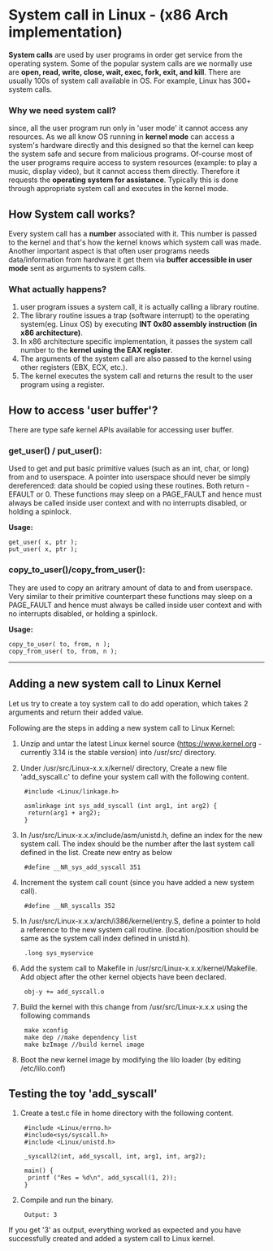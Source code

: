 System call in Linux - (x86 Arch implementation)
================================================

**System calls** are used by user programs in order get service from the operating system. Some of the popular system calls are we normally use are **open, read, write, close, wait, exec, fork, exit, and kill**. 
There are usually 100s of system call available in OS. For example, Linux has 300+ system calls.

### Why we need system call?
since, all the user program run only in 'user mode' it cannot access any resources. 
As we all know OS running in **kernel mode** can access a system's hardware directly and this designed so that the kernel can keep the system safe and secure from malicious programs. 
Of-course most of the user programs require access to system resources (example: to play a music, display video), but it cannot access them directly. 
Therefore it requests the **operating system for assistance**. Typically this is done through appropriate system call and executes in the kernel mode. 

## How System call works?
Every system call has a **number** associated with it. 
This number is passed to the kernel and that's how the kernel knows which system call was made. 
Another important aspect is that often user programs needs data/information from hardware it get them via **buffer accessible in user mode** sent as arguments to system calls. 

### What actually happens?
1. user program issues a system call, it is actually calling a library routine. 
2. The library routine issues a trap (software interrupt) to the operating system(eg. Linux OS) by executing **INT 0x80 assembly instruction (in x86 architecture)**. 
3. In x86 architecture specific implementation, it passes the system call number to the **kernel using the EAX register**. 
4. The arguments of the system call are also passed to the kernel using other registers (EBX, ECX, etc.). 
5. The kernel executes the system call and returns the result to the user program using a register. 


## How to access 'user buffer'?
There are type safe kernel APIs available for accessing user buffer.

### get_user() / put_user():

Used to get and put basic primitive values (such as an int, char, or long) from and to userspace. A pointer into userspace should never be simply dereferenced: data should be copied using these routines. Both return -EFAULT or 0.
These functions may sleep on a PAGE_FAULT and hence must always be called inside user context and with no interrupts disabled, or holding a spinlock.

**Usage:**

    get_user( x, ptr );
    put_user( x, ptr );


### copy_to_user()/copy_from_user():

They are used to copy an aritrary amount of data to and from userspace. Very similar to their primitive counterpart these functions may sleep on a PAGE_FAULT and hence must always be called inside user context and with no interrupts disabled, or holding a spinlock.

**Usage:**

    copy_to_user( to, from, n );
    copy_from_user( to, from, n );

-------------------------------------------------------

## Adding a new system call to Linux Kernel
Let us try to create a toy system call to do add operation, which takes 2 arguments and return their added value.

Following are the steps in adding a new system call to Linux Kernel:

1. Unzip and untar the latest Linux kernel source (https://www.kernel.org - currently 3.14 is the stable version) into /usr/src/ directory.
2. Under /usr/src/Linux-x.x.x/kernel/ directory, Create a new file 'add_syscall.c' to define your system call with the following content.

        #include <Linux/linkage.h>

        asmlinkage int sys_add_syscall (int arg1, int arg2) { 
         return(arg1 + arg2);
        }

3. In /usr/src/Linux-x.x.x/include/asm/unistd.h, define an index for the new system call. The index should be the number after the last system call defined in the list. Create new entry as below

        #define __NR_sys_add_syscall 351

4. Increment the system call count (since you have added a new system call). 

        #define __NR_syscalls 352

5. In /usr/src/Linux-x.x.x/arch/i386/kernel/entry.S, define a pointer to hold a reference to the new system call routine. (location/position should be same as the system call index defined in unistd.h).
    
        .long sys_myservice

6. Add the system call to Makefile in /usr/src/Linux-x.x.x/kernel/Makefile. Add object after the other kernel objects have been declared.

        obj-y += add_syscall.o

7. Build the kernel with this change from /usr/src/Linux-x.x.x using the following commands

        make xconfig
        make dep //make dependency list
        make bzImage //build kernel image
    
8. Boot the new kernel image by modifying the lilo loader (by editing /etc/lilo.conf)

## Testing the toy 'add_syscall'

1. Create a test.c file in home directory with the following content.

        #include <Linux/errno.h>
        #include<sys/syscall.h>
        #include <Linux/unistd.h>

        _syscall2(int, add_syscall, int, arg1, int, arg2);

        main() {
         printf ("Res = %d\n", add_syscall(1, 2));
        }

2. Compile and run the binary.

        Output: 3

If you get '3' as output, everything worked as expected and you have successfully created and added a system call to Linux kernel.
